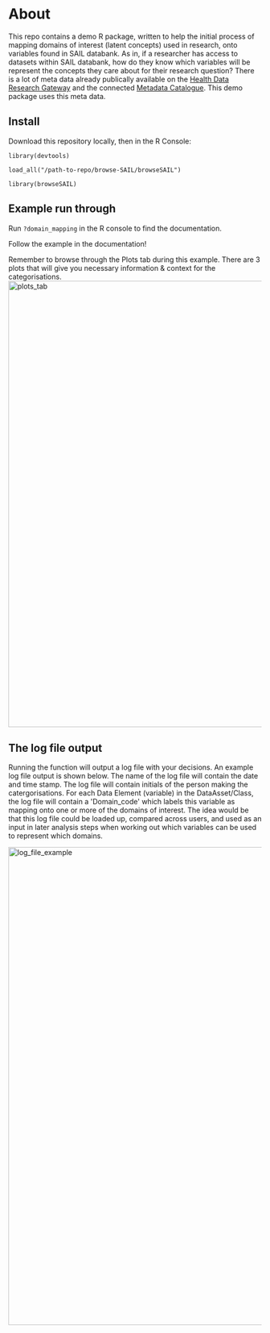 # About 

This repo contains a demo R package, written to help the initial process of mapping domains of interest (latent concepts) used in research, onto variables found in SAIL databank. As in, if a researcher has access to datasets within SAIL databank, how do they know which variables will be represent the concepts they care about for their research question? There is a lot of meta data already publically available on the [Health Data Research Gateway](https://web.www.healthdatagateway.org/search?search=&datasetSort=latest&tab=Datasets) and the connected [Metadata Catalogue](https://modelcatalogue.cs.ox.ac.uk/hdruk_live/). This demo package uses this meta data.

## Install 
Download this repository locally, then in the R Console:

`library(devtools)`

`load_all("/path-to-repo/browse-SAIL/browseSAIL")`

`library(browseSAIL)`

## Example run through 
Run `?domain_mapping` in the R console to find the documentation.

Follow the example in the documentation!

Remember to browse through the Plots tab during this example. There are 3 plots that will give you necessary information & context for the categorisations. 
<img width="886" alt="plots_tab" src="https://github.com/aim-rsf/browse-SAIL/assets/50215726/82cff34b-6afa-471a-8b5c-47a27cc76d5c">

## The log file output

Running the function will output a log file with your decisions. An example log file output is shown below. The name of the log file will contain the date and time stamp. The log file will contain initials of the person making the catergorisations. For each Data Element (variable) in the DataAsset/Class, the log file will contain a 'Domain_code' which labels this variable as mapping onto one or more of the domains of interest. The idea would be that this log file could be loaded up, compared across users, and used as an input in later analysis steps when working out which variables can be used to represent which domains. 

<img width="949" alt="log_file_example" src="https://github.com/aim-rsf/browse-SAIL/assets/50215726/e6edc46c-f3ab-4447-aab9-222b95f91dd9">

